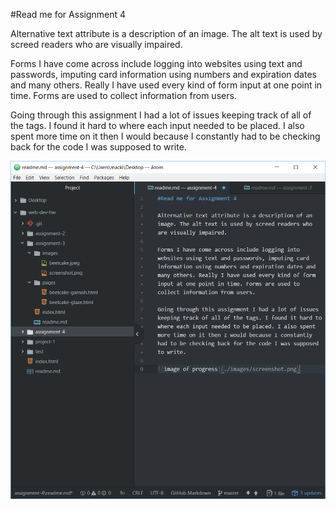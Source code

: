 #Read me for Assignment 4

Alternative text attribute is a description of an image. The alt text is used by screed readers who are visually impaired.

Forms I have come across include logging into websites using text and passwords, imputing card information using numbers and expiration dates and many others. Really I have used every kind of form input at one point in time. Forms are used to collect information from users.

Going through this assignment I had a lot of issues keeping track of all of the tags. I found it hard to where each input needed to be placed. I also spent more time on it then I would because I constantly had to be checking back for the code I was supposed to write.

![image of progress](./images/screenshot.png)
